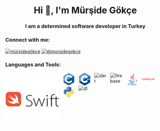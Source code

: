 

<h1 align="center">Hi 👋, I'm Mürşide Gökçe</h1>
<h3 align="center">I am a determined software developer in Turkey</h3>
<h3 🎓 I am a biomedical engineering graduate from Fatih Sultan Mehmet University and also a computer engineering student.</h3>
<h3 📧 You can reach me on mursidegokce985@gmail.com</h3>





<h3 align="left">Connect with me:</h3>
<p align="left">
<a href="https://linkedin.com/in/mürşidegökçe" target="blank"><img align="center" src="https://raw.githubusercontent.com/rahuldkjain/github-profile-readme-generator/master/src/images/icons/Social/linked-in-alt.svg" alt="mürşidegökçe" height="30" width="40" /></a>
<a href="https://medium.com/@mursidegokce" target="blank"><img align="center" src="https://raw.githubusercontent.com/rahuldkjain/github-profile-readme-generator/master/src/images/icons/Social/medium.svg" alt="@mursidegokce" height="40" width="40" /></a>
</p>



<h3 align="left">Languages and Tools:</h3>
<img align="left" style="margin-right:10px"  width="170" src="https://raw.githubusercontent.com/devicons/devicon/master/icons/swift/swift-original-wordmark.svg"/>

<img align="left" style="margin-right:10px" alt="c" width="40" src="https://raw.githubusercontent.com/devicons/devicon/master/icons/c/c-original.svg"/>

<img align="left" style="margin-right:10px" alt="cplus" width="40" src="https://raw.githubusercontent.com/devicons/devicon/master/icons/cplusplus/cplusplus-original.svg"/>

<img align="left" style="margin-right:10px" alt="dart" width="40" src="https://www.vectorlogo.zone/logos/dartlang/dartlang-icon.svg"/>

<img align="left" style="margin-right:10px" alt="firebase" width="40" src="https://www.vectorlogo.zone/logos/firebase/firebase-icon.svg"/>

<img align="left" style="margin-right:10px" alt="java" width="40" src="https://raw.githubusercontent.com/devicons/devicon/master/icons/java/java-original.svg"/>

<img align="left" style="margin-right:10px" alt="oracle" width="40" src="https://raw.githubusercontent.com/devicons/devicon/master/icons/oracle/oracle-original.svg"/>

<img align="left" style="margin-right:10px" alt="python" width="40" src="https://raw.githubusercontent.com/devicons/devicon/master/icons/python/python-original.svg"/>

<img align="left" style="margin-right:10px" alt="qt" width="40" src="https://upload.wikimedia.org/wikipedia/commons/0/0b/Qt_logo_2016.svg"/>

